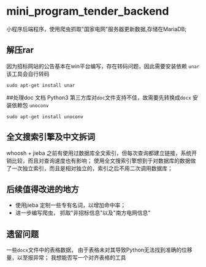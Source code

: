# mini_program_tender_backend
小程序后端程序，使用爬虫抓取"国家电网"服务器更新数据,存储在MariaDB;
<br>

## 解压rar
因为招标网站的公告基本在win平台编写，存在转码问题，因此需要安装依赖 `unar`
该工具会自行转码
```shell
sudo apt-get install unar
```

##处理doc 文档
Python3 第三方库对`doc`文件支持不佳，故需要先转换成`docx`
安装依赖包 `unoconv`
```shell
sudo apt-get install unoconv
```

## 全文搜索引擎及中文拆词
whoosh + jieba
之前有使用过数据库全文索引，但每次查询都建立链接，系统开销比较，而且对查询速度也有影响；
使用全文搜索引擎想到于对数据库的数据做了一次独立索引，而且是相对独立的，索引之后不用二次调用数据库；

## 后续值得改进的地方
- 使用jieba 定制一些专有名词，以增加命中率；
- 进一步编写爬虫， 抓取"非招标信息"以及"南方电网信息"

## 遗留问题
一些`docx`文件中的表格数据， 由于表格未对其导致Python无法找到准确的位移量，以至报异常；
我想能否写一个对齐表格的工具
